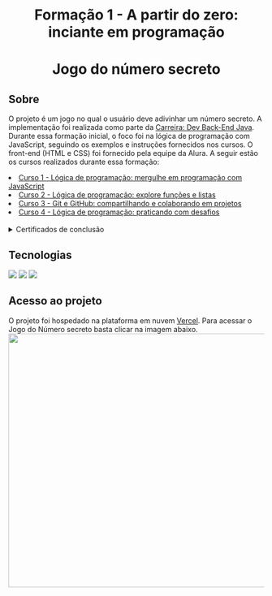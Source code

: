 <h1 align="center"> Formação 1 - A partir do zero: inciante em programação </h1>


<h1 align="center">Jogo do número secreto</h1>

## Sobre
<p>O projeto é um jogo no qual o usuário deve adivinhar um número secreto. A implementação foi realizada como parte da <a href="https://cursos.alura.com.br/carreira-dev-back-end-java-escola-programacao-1711658193424-p748310/">Carreira: Dev Back-End Java</a>. Durante essa formação inicial, o foco foi na lógica de programação com JavaScript, seguindo os exemplos e instruções fornecidos nos cursos. O front-end (HTML e CSS) foi fornecido pela equipe da Alura. A seguir estão os cursos realizados durante essa formação:</p> 
<li> <a href="https://cursos.alura.com.br/course/logica-programacao-mergulhe-programacao-javascript"> Curso 1 - Lógica de programação: mergulhe em programação com JavaScript </a> </li>

<li> <a href="https://cursos.alura.com.br/course/logica-programacao-funcoes-listas"> Curso 2 - Lógica de programação: explore funções e listas </a> </li>

<li> <a href="https://cursos.alura.com.br/course/git-github-compartilhando-colaborando-projetos"> Curso 3 - Git e GitHub: compartilhando e colaborando em projetos </a> </li>

<li> <a href="https://cursos.alura.com.br/course/logica-programacao-praticando-desafios"> Curso 4 - Lógica de programação: praticando com desafios </a> </li>

<br>
<details>
    <summary>Certificados de conclusão</summary>
    <img src="https://github-production-user-asset-6210df.s3.amazonaws.com/93441081/378219575-730e240e-ad4e-448a-a047-1f13ff835da8.png?X-Amz-Algorithm=AWS4-HMAC-SHA256&X-Amz-Credential=AKIAVCODYLSA53PQK4ZA%2F20241020%2Fus-east-1%2Fs3%2Faws4_request&X-Amz-Date=20241020T205844Z&X-Amz-Expires=300&X-Amz-Signature=647fa44f7b9032b22e52d3a6dc0a6f536cae6695f969000ca18ad5dfcb630abe&X-Amz-SignedHeaders=host" height="200" width="300">         
    <img src="https://github-production-user-asset-6210df.s3.amazonaws.com/93441081/378224210-cd39a9fb-7ab5-4604-b25b-ffb9a293d7f8.png?X-Amz-Algorithm=AWS4-HMAC-SHA256&X-Amz-Credential=AKIAVCODYLSA53PQK4ZA%2F20241020%2Fus-east-1%2Fs3%2Faws4_request&X-Amz-Date=20241020T213734Z&X-Amz-Expires=300&X-Amz-Signature=bcfae961ea3a6ec554430709cf661ccad5516621a7f8b78fa0b9920757965348&X-Amz-SignedHeaders=host" height="200" width="300">
    <br>
    <img src="https://github-production-user-asset-6210df.s3.amazonaws.com/93441081/378226726-c5689958-cd67-4682-8872-3beb269f9279.png?X-Amz-Algorithm=AWS4-HMAC-SHA256&X-Amz-Credential=AKIAVCODYLSA53PQK4ZA%2F20241020%2Fus-east-1%2Fs3%2Faws4_request&X-Amz-Date=20241020T213621Z&X-Amz-Expires=300&X-Amz-Signature=05bed48d7f08aa5cff38ce843eba83ac2789e196c9a1cb1530d68e17db221f15&X-Amz-SignedHeaders=host" height="200" width="300">
</details>

## Tecnologias
<div>
  <img src="https://img.shields.io/badge/HTML-239120?style=for-the-badge&logo=html5&logoColor=white">
  <img src="https://img.shields.io/badge/CSS-239120?&style=for-the-badge&logo=css3&logoColor=white">
  <img src="https://img.shields.io/badge/JavaScript-F7DF1E?style=for-the-badge&logo=javascript&logoColor=black">
</div>

## Acesso ao projeto
O projeto foi hospedado na plataforma em nuvem <a href="https://vercel.com/">Vercel</a>.
Para acessar o Jogo do Número secreto basta clicar na imagem abaixo.
<a href="https://jogo-numero-secreto-depra-one.vercel.app/">
<img src="https://github-production-user-asset-6210df.s3.amazonaws.com/93441081/378227601-765a6a96-f8ce-413a-b39c-6ebab180b043.png?X-Amz-Algorithm=AWS4-HMAC-SHA256&X-Amz-Credential=AKIAVCODYLSA53PQK4ZA%2F20241020%2Fus-east-1%2Fs3%2Faws4_request&X-Amz-Date=20241020T215217Z&X-Amz-Expires=300&X-Amz-Signature=eeea613d48c1b0e918ff096e480078aff49c98c1144ecb13512befdad343f1ab&X-Amz-SignedHeaders=host" align="center" height="500" width="700"></img></a>





